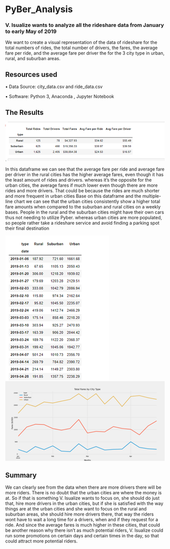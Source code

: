 # PyBer_Analysis
### V. Isualize wants to analyze all the rideshare data from January to early May of 2019 
We want to create a visual representation of the data of rideshare for the total numbers of rides, the total number of drivers, the fares, the average fare per ride, and the average fare per driver the for the 3 city type in urban, rural, and suburban areas. 
##  Resources used
•	Data Source: city_data.csv and ride_data.csv

•	Software: Python 3, Anaconda , Jupyter Notebook 

## The Results
![result](the_results.png)

In this dataframe we can see that the average fare per ride and average fare per driver in the rural cities has the higher average fares, even though it has the least amount of rides and drivers. whereas it’s the opposite for the urban cities, the average fares if much lower even though there are more rides and more drivers. That could be because the rides are much shorter and more frequent in urban cities 
Base on this dataframe and the multiple-line chart we can see that the urban cities consistently show a higher total fare amounts when compared to the suburban and rural cities on a weekly bases. People in the rural and the suburban cities might have their own cars thus not needing to utilize Pyber. whereas urban cities are more populated, so people rather take a rideshare service and avoid finding a parking spot their final destination

![result_table](the_results_table.png)
![summary](PyBer_fare_summary.png)

## Summary
We can clearly see from the data when there are more drivers there will be more riders. There is no doubt that the urban cities are where the money is at. So if that is something V. Isualize wants to focus on, she should do just that, hire more drivers in the urban cities, but if she is satisfied  with the way things are at the urban cities and she want to focus on the rural and suburban areas, she should hire more drivers there, that way the riders wont have to wait a long time for a drivers, when and if they request for a ride. And since the average fares is much higher in these cities, that could be another reason why there isn’t as much potential riders, V. Isualize could run some promotions on certain days and certain times in the day, so that could attract more potential riders.
